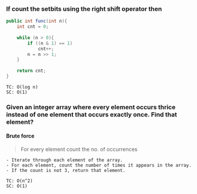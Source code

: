 ### If count the setbits using the right shift operator then 
```java
public int func(int n){
	int cnt = 0;
	
	while (n > 0){
		if ((n & 1) == 1)
			cnt++;
		n = n >> 1;
	}
	
	return cnt;
}
```

```
TC: O(log n)
SC: O(1)
```


### Given an integer array where every element occurs thrice instead of one element that occurs exactly once. Find that element?

#### Brute force
> For every element count the no. of occurrences


```
- Iterate through each element of the array.
- For each element, count the number of times it appears in the array.
- If the count is not 3, return that element.
```

```
TC: O(n^2)
SC: O(1)
```